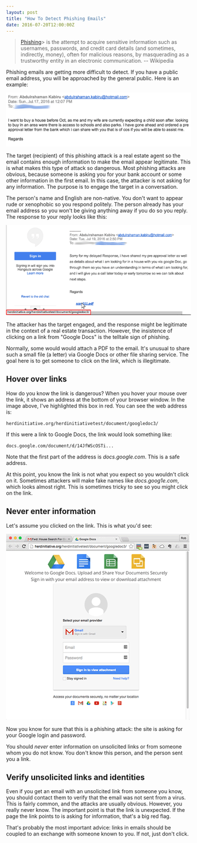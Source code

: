 ```yaml
---
layout: post
title: "How To Detect Phishing Emails"
date: 2016-07-20T12:00:00Z
---
```



> [Phishing](https://en.wikipedia.org/wiki/Phishing)>  is the attempt to acquire sensitive information such as usernames, passwords, and credit card details (and sometimes, indirectly, money), often for malicious reasons, by masquerading as a trustworthy entity in an electronic communication. -- Wikipedia


Phishing emails are getting more difficult to detect. If you have a public email
address, you will be approached by the general public. Here is an example:

![Intro email](/assets/i/phishing-intro-email.gif)

The target (recipient) of this phishing attack is a real estate agent so the
email contains enough information to make the email appear legitimate. This
is what makes this type of attack so dangerous. Most phishing attacks
are obvious, because someone is asking you for your bank account or
some other information in the first email. In this case, the attacker is
not asking for any information. The purpose is to engage the target
in a conversation.

The person's name and English are non-native. You don't want to appear
rude or xenophobic so you respond politely. The person already has your
email address so you won't be giving anything away if you do so you
reply. The response to your reply looks like this:

![Phishing email](/assets/i/phishing-hover-link.gif)

The attacker has the target engaged, and the response might be
legitimate in the context of a real estate transaction. However, the
insistence of clicking on a link from "Google Docs" is the telltale
sign of phishing.

Normally, some would would attach a PDF to the email. It's unusual
to share such a small file (a letter) via Google Docs or other file
sharing service. The goal here is to get someone to click on the link,
which is illegitimate.

## Hover over links

How do you know the link is dangerous? When you hover your mouse
over the link, it shows an address at the bottom of your browser
window. In the image above, I've highlighted this box in red. You
can see the web address is:

```text
herdinitiative.org/herdinitiativetest/document/googledoc3/
```

If this were a link to Google Docs, the link would look something like:

```text
docs.google.com/document/d/14JfWScOSTi...
```

Note that the first part of the address is *docs.google.com*. This
is a safe address.

At this point, you know the link is not what you expect so you
wouldn't click on it. Sometimes attackers will make fake names like
*docs.goog1e.com*, which looks almost right. This is sometimes
tricky to see so you might click on the link.

## Never enter information

Let's assume you clicked on the link. This is what you'd see:

![Phishing site](/assets/i/phishing-site.gif)

Now you know for sure that this is a phishing attack: the site
is asking for your Google login and password.

You should *never* enter information on unsolicited links or from
someone whom you do not know. You don't know this person, and
the person sent you a link.

## Verify unsolicited links and identities

Even if you get an email with an unsolicited
link from someone you know, you should contact them to verify that the
email was not sent from a virus. This is fairly common, and the
attacks are usually obvious. However, you really never know.
The important point is that the link is unexpected. If
the page the link points to is asking for information, that's a
big red flag.

That's probably the most important advice: links in emails
should be coupled to an exchange with someone known to
you. If not, just don't click.
